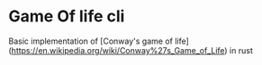 # Game Of life cli
Basic implementation of [Conway's game of life] (https://en.wikipedia.org/wiki/Conway%27s_Game_of_Life) in rust
